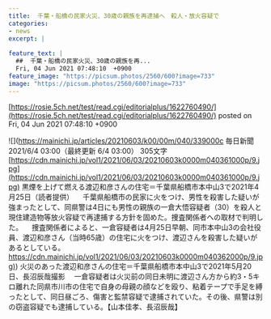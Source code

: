 ```yaml
---
title:  千葉・船橋の民家火災、30歳の親族を再逮捕へ　殺人・放火容疑で  
categories:
- news
excerpt: |
  
feature_text: |
  ##  千葉・船橋の民家火災、30歳の親族を再...
  Fri, 04 Jun 2021 07:48:10  +0900
feature_image: "https://picsum.photos/2560/600?image=733"
image: "https://picsum.photos/2560/600?image=733"
---
```


[https://rosie.5ch.net/test/read.cgi/editorialplus/1622760490/](https://rosie.5ch.net/test/read.cgi/editorialplus/1622760490/)
posted on Fri, 04 Jun 2021 07:48:10  +0900

<!--more-->

![](https://mainichi.jp/articles/20210603/k00/00m/040/339000c 毎日新聞 2021/6/4 03:00（最終更新 6/4 03:00） 305文字 [https://cdn.mainichi.jp/vol1/2021/06/03/20210603k0000m040361000p/9.jpg](https://cdn.mainichi.jp/vol1/2021/06/03/20210603k0000m040361000p/9.jpg) 黒煙を上げて燃える渡辺和彦さんの住宅＝千葉県船橋市本中山3で2021年4月25日（読者提供） 　千葉県船橋市の民家に火をつけ、男性を殺害した疑いが強まったとして、同県警は4日にも男性の親族の一倉大悟容疑者（30）を殺人と現住建造物等放火容疑で再逮捕する方針を固めた。捜査関係者への取材で判明した。 　捜査関係者によると、一倉容疑者は4月25日早朝、同市本中山3の会社役員、渡辺和彦さん（当時65歳）の住宅に火をつけ、渡辺さんを殺害した疑いがあるとしている。 [https://cdn.mainichi.jp/vol1/2021/06/03/20210603k0000m040362000p/9.jpg)](https://cdn.mainichi.jp/vol1/2021/06/03/20210603k0000m040362000p/9.jpg)) 火災のあった渡辺和彦さんの住宅＝千葉県船橋市本中山3で2021年5月20日、長沼辰哉撮影 　一倉容疑者は火災前の同日未明に渡辺さん方から約3・5キロ離れた同県市川市の住宅で自身の母親の顔などを殴り、粘着テープで手足を縛ったとして、同日昼ごろ、傷害と監禁容疑で逮捕されていた。その後、県警は別の窃盗容疑でも逮捕している。【山本佳孝、長沼辰哉】
